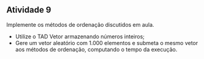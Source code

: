 ## Atividade 9

Implemente os métodos de ordenação discutidos em aula.

- Utilize o TAD Vetor armazenando números inteiros;
- Gere um vetor aleatório com 1.000 elementos e submeta o mesmo vetor aos métodos de ordenação, computando o tempo da execução.